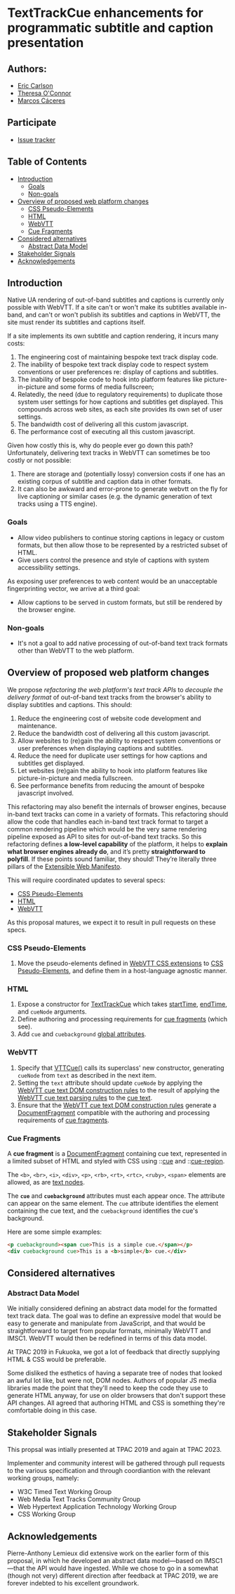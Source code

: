 # TextTrackCue enhancements for programmatic subtitle and caption presentation

## Authors:

- [Eric Carlson](https://github.com/eric-carlson)
- [Theresa O'Connor](https://github.com/hober)
- [Marcos Cáceres‎](https://github.com/marcoscaceres)

## Participate

- [Issue tracker](https://github.com/WebKit/explainers/labels/text%20tracks)

## Table of Contents

<!-- START doctoc generated TOC please keep comment here to allow auto update -->
<!-- DON'T EDIT THIS SECTION, INSTEAD RE-RUN doctoc TO UPDATE -->


- [Introduction](#introduction)
  - [Goals](#goals)
  - [Non-goals](#non-goals)
- [Overview of proposed web platform changes](#overview-of-proposed-web-platform-changes)
  - [CSS Pseudo-Elements](#css-pseudo-elements)
  - [HTML](#html)
  - [WebVTT](#webvtt)
  - [Cue Fragments](#cue-fragments)
- [Considered alternatives](#considered-alternatives)
  - [Abstract Data Model](#abstract-data-model)
- [Stakeholder Signals](#stakeholder-signals)
- [Acknowledgements](#acknowledgements)

<!-- END doctoc generated TOC please keep comment here to allow auto update -->

## Introduction

Native UA rendering of out-of-band subtitles and captions is currently
only possible with WebVTT. If a site can't or won't make its subtitles
available in-band, and can't or won't publish its subtitles and captions
in WebVTT, the site must render its subtitles and captions itself.

If a site implements its own subtitle and caption rendering, it incurs
many costs:

1. The engineering cost of maintaining bespoke text track display code.
2. The inability of bespoke text track display code to respect system
   conventions or user preferences re: display of captions and
   subtitles.
3. The inability of bespoke code to hook into platform features like
   picture-in-picture and some forms of media fullscreen;
4. Relatedly, the need (due to regulatory requirements) to duplicate
   those system user settings for how captions and subtitles get
   displayed. This compounds across web sites, as each site provides
   its own set of user settings. 
6. The bandwidth cost of delivering all this custom javascript.
7. The performance cost of executing all this custom javascript.

Given how costly this is, why do people ever go down this path?
Unfortunately, delivering text tracks in WebVTT can sometimes be too
costly or not possible:

1. There are storage and (potentially lossy) conversion costs if one
   has an existing corpus of subtitle and caption data in other
   formats.
2. It can also be awkward and error-prone to generate webvtt on the fly
   for live captioning or similar cases (e.g. the dynamic generation of
   text tracks using a TTS engine).

### Goals

* Allow video publishers to continue storing captions in legacy or
  custom formats, but then allow those to be represented by a
  restricted subset of HTML.
* Give users control the presence and style of captions with
  system accessibility settings.

As exposing user preferences to web content would be an unacceptable
fingerprinting vector, we arrive at a third goal:

* Allow captions to be served in custom formats, but still be rendered
  by the browser engine.

### Non-goals

* It's not a goal to add native processing of out-of-band text track
  formats other than WebVTT to the web platform.
   
## Overview of proposed web platform changes

We propose *refactoring the web platform's text track APIs* to *decouple
the delivery format* of out-of-band text tracks from the browser's
ability to display subtitles and captions. This should:

1. Reduce the engineering cost of website code development and
   maintenance.
2. Reduce the bandwidth cost of delivering all this custom javascript.
3. Allow websites to (re)gain the ability to respect system conventions
   or user preferences when displaying captions and subtitles.
4. Reduce the need for duplicate user settings for how
   captions and subtitles get displayed.
5. Let websites (re)gain the ability to hook into platform features like
   picture-in-picture and media fullscreen.
6. See performance benefits from reducing the amount of bespoke
   javascript involved.
   
This refactoring may also benefit the internals of browser engines,
because in-band text tracks can come in a variety of formats. This
refactoring should allow the code that handles each in-band text track
format to target a common rendering pipeline which would be the very
same rendering pipeline exposed as API to sites for out-of-band text
tracks. So this refactoring defines **a low-level capability** of the
platform, it helps to **explain what browser engines already do**, and
it’s pretty **straightforward to polyfill**. If these points sound
familiar, they should! They’re literally three pillars of the
[Extensible Web Manifesto][].

This will require coordinated updates to several specs:

* [CSS Pseudo-Elements][]
* [HTML][]
* [WebVTT][]

As this proposal matures, we expect it to result in pull requests on
these specs.

### CSS Pseudo-Elements

1. Move the pseudo-elements defined in [WebVTT CSS extensions][] to
   [CSS Pseudo-Elements][], and define them in a host-language agnostic
   manner.

### HTML

1. Expose a constructor for [TextTrackCue][] which takes
   [startTime][], [endTime][], and `cueNode` arguments.
2. Define authoring and processing requirements for [cue fragments][]
   (which see).
3. Add `cue` and `cuebackground` [global attributes][].

### WebVTT

1. Specify that [VTTCue()]() calls its superclass' new constructor,
   generating `cueNode` from `text` as described in the next item.
2. Setting the `text` attribute should update `cueNode` by applying the
   [WebVTT cue text DOM construction rules][] to the result of applying
   the [WebVTT cue text parsing rules][] to the [cue text][].
3. Ensure that the [WebVTT cue text DOM construction rules][] generate a
   [DocumentFragment][] compatible with the authoring and processing
   requirements of [cue fragments][].

### Cue Fragments

A **cue fragment** is a [DocumentFragment][] containing cue text,
represented in a limited subset of HTML and styled with CSS using
::[cue][] and ::[cue-region][].

The `<b>`, `<br>`, `<i>`, `<div>`, `<p>`, `<rb>`, `<rt>`, `<rtc>`,
`<ruby>`, `<span>` elements are allowed, as are [text nodes][].

The **`cue`** and **`cuebackground`** attributes must each appear once.
The attribute can appear on the same element. The `cue` attribute
identifies the element containing the cue text, and the `cuebackground`
identifies the cue's background.

Here are some simple examples:

```HTML
<p cuebackground><span cue>This is a simple cue.</span></p>
<div cuebackground cue>This is a <b>simple</b> cue.</div>
```

## Considered alternatives

### Abstract Data Model

We initially considered defining an abstract data model for the
formatted text track data. The goal was to define an expressive model
that would be easy to generate and manipulate from JavaScript, and that
would be straightforward to target from popular formats, minimally
WebVTT and IMSC1. WebVTT would then be redefined in terms of this data
model.

At TPAC 2019 in Fukuoka, we got a lot of feedback that directly
supplying HTML & CSS would be preferable.

Some disliked the esthetics of having a separate tree of nodes that
looked an awful lot like, but were not, DOM nodes. Authors of popular JS
media libraries made the point that they'll need to keep the code they
use to generate HTML anyway, for use on older browsers that don't
support these API changes. All agreed that authoring HTML and CSS is
something they're comfortable doing in this case.

## Stakeholder Signals

This propsal was intially presented at TPAC 2019 and again at TPAC 2023.

Implementer and community interest will be gathered through pull requests
to the various specification and through coordiantion with the relevant
working groups, namely:

 * W3C Timed Text Working Group
 * Web Media Text Tracks Community Group
 * Web Hypertext Application Technology Working Group
 * CSS Working Group

## Acknowledgements

Pierre-Anthony Lemieux did extensive work on the earlier form of this
proposal, in which he developed an abstract data model—based on
IMSC1—that the API would have ingested. While we chose to go in a
somewhat (though not very) different direction after feedback at TPAC
2019, we are forever indebted to his excellent groundwork.

[CSS Pseudo-Elements]: https://drafts.csswg.org/css-pseudo-4/
[DocumentFragment]: https://dom.spec.whatwg.org/#documentfragment
[Extensible Web Manifesto]: https://github.com/extensibleweb/manifesto
[HTML]: https://html.spec.whatwg.org/multipage/
[TextTrackCue]: https://html.spec.whatwg.org/multipage/media.html#texttrackcue
[VTTCue]: https://w3c.github.io/webvtt/#vttcue
[WebVTT CSS extensions]: https://w3c.github.io/webvtt/#css-extensions
[WebVTT cue text DOM construction rules]: https://w3c.github.io/webvtt/#dom-construction-rules
[WebVTT cue text parsing rules]: https://w3c.github.io/webvtt/#webvtt-cue-text-parsing-rules
[WebVTT]: https://w3c.github.io/webvtt/
[br]: https://html.spec.whatwg.org/multipage/text-level-semantics.html#the-br-element
[cue fragment]: #cue-fragments
[cue fragments]: #cue-fragments
[cue text]: https://w3c.github.io/webvtt/#cue-text
[cue-region]: https://w3c.github.io/webvtt/#css-extensions
[cue]: https://w3c.github.io/webvtt/#css-extensions
[div]: https://html.spec.whatwg.org/multipage/grouping-content.html#the-div-element
[endTime]: https://html.spec.whatwg.org/multipage/media.html#dom-texttrackcue-endtime
[getCueAsHTML()]: https://w3c.github.io/webvtt/#dom-vttcue-getcueashtml
[global attributes]: https://html.spec.whatwg.org/multipage/dom.html#global-attributes
[img]: https://html.spec.whatwg.org/multipage/embedded-content.html#the-img-element
[p]: https://html.spec.whatwg.org/multipage/grouping-content.html#the-p-element
[rt]: https://html.spec.whatwg.org/multipage/text-level-semantics.html#the-rt-element
[ruby]: https://html.spec.whatwg.org/multipage/text-level-semantics.html#the-ruby-element
[span]: https://html.spec.whatwg.org/multipage/text-level-semantics.html#the-span-element
[startTime]: https://html.spec.whatwg.org/multipage/media.html#dom-texttrackcue-starttime
[style attributes]: https://html.spec.whatwg.org/multipage/dom.html#the-style-attribute
[style element]: https://html.spec.whatwg.org/multipage/semantics.html#the-style-element
[text nodes]: https://dom.spec.whatwg.org/#interface-text
